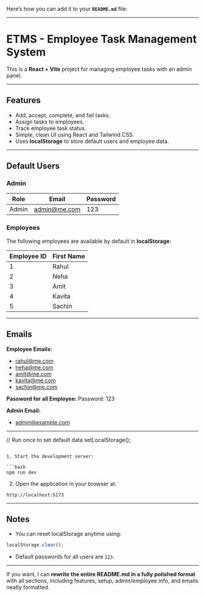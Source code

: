 Here’s how you can add it to your **`README.md`** file:

---

# ETMS - Employee Task Management System

This is a **React + Vite** project for managing employee tasks with an admin panel.

---

## Features

- Add, accept, complete, and fail tasks.
- Assign tasks to employees.
- Track employee task status.
- Simple, clean UI using React and Tailwind CSS.
- Uses **localStorage** to store default users and employee data.

---

## Default Users

### Admin

| Role  | Email                               | Password |
| ----- | ----------------------------------- | -------- |
| Admin | [admin@me.com](mailto:admin@me.com) | 123      |

### Employees

The following employees are available by default in **localStorage**:

| Employee ID | First Name |
| ----------- | ---------- |
| 1           | Rahul      |
| 2           | Neha       |
| 3           | Amit       |
| 4           | Kavita     |
| 5           | Sachin     |

---

## Emails

**Employee Emails:**

- [rahul@me.com](mailto:rahul@me.com)
- [neha@me.com](mailto:neha@me.com)
- [amit@me.com](mailto:amit@me.com)
- [kavita@me.com](mailto:kavita@me.com)
- [sachin@me.com](mailto:sachin@me.com)

**Password for all Employee:**
Password: 123

**Admin Email:**

- [admin@example.com](mailto:admin@example.com)

---



// Run once to set default data
setLocalStorage();
```

1. Start the development server:

```bash
npm run dev
```
2. Open the application in your browser at:

```
http://localhost:5173
```

---

## Notes

- You can reset localStorage anytime using:

```javascript
localStorage.clear();
```

- Default passwords for all users are `123`.

---

If you want, I can **rewrite the entire README.md in a fully polished format** with all sections, including features, setup, admin/employee info, and emails neatly formatted.


